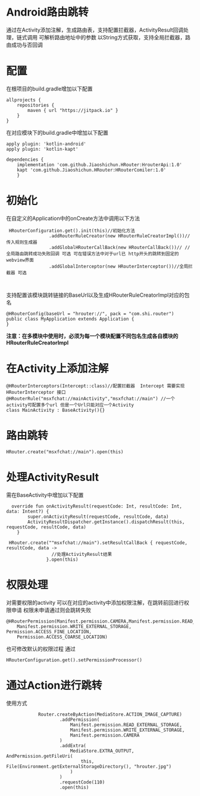 # Android路由跳转
通过在Activity添加注解，生成路由表，支持配置拦截器，ActivityResult回调处理，链式调用
可解析路由地址中的参数 以String方式获取，支持全局拦截器，路由成功与否回调
# 配置

在根项目的build.gradle增加以下配置
```
allprojects {
    repositories {
        maven { url "https://jitpack.io" }
    }
}
```
在对应模块下的build.gradle中增加以下配置
```
apply plugin: 'kotlin-android'
apply plugin: 'kotlin-kapt'

dependencies {
    implementation 'com.github.Jiaoshichun.HRouter:HrouterApi:1.0'
    kapt 'com.github.Jiaoshichun.HRouter:HRouterComiler:1.0'
    }
```
# 初始化
在自定义的Application中的onCreate方法中调用以下方法
```
 HRouterConfiguration.get().init(this)//初始化方法
                .addRouterRuleCreator(new HRouterRuleCreatorImpl())//传入规则生成器
                .addGlobalHRouterCallBack(new HRouterCallBack())// //全局路由跳转成功失败回调 可选 可在错误方法中对于url已 http开头的跳转到固定的webview界面
                .addGlobalInterceptor(new HRouterInterceptor())//全局拦截器 可选

  
```
支持配置该模块跳转链接的BaseUrl以及生成HRouterRuleCreatorImpl对应的包名
```
@HRouterConfig(baseUrl = "hrouter://", pack = "com.shi.router")
public class MyApplication extends Application {
}
```
**注意：在多模块中使用时，必须为每一个模块配置不同包名生成各自模块的HRouterRuleCreatorImpl**

# 在Activity上添加注解
```
@HRouterInterceptors(Intercept::class)//配置拦截器  Intercept 需要实现HRouterInterceptor 接口
@HRouterRule("msxfchat://mainActivity","msxfchat://main") //一个activity可配置多个url 但是一个Url只能对应一个Activity
class MainActivity : BaseActivity(){} 
```
# 路由跳转
```
HRouter.create("msxfchat://main").open(this)
```
# 处理ActivityResult
需在BaseActivity中增加以下配置
```
  override fun onActivityResult(requestCode: Int, resultCode: Int, data: Intent?) {
        super.onActivityResult(requestCode, resultCode, data)
        ActivityResultDispatcher.getInstance().dispatchResult(this, requestCode, resultCode, data)
    }
```
```
 HRouter.create(""msxfchat://main").setResultCallBack { requestCode, resultCode, data ->
                 //处理ActivityResult结果
               }.open(this)
```
# 权限处理
对需要权限的activity 可以在对应的activity中添加权限注解，在跳转前回进行权限申请 权限未申请通过则会跳转失败
```
@HRouterPermission(Manifest.permission.CAMERA,Manifest.permission.READ_EXTERNAL_STORAGE,
    Manifest.permission.WRITE_EXTERNAL_STORAGE, Permission.ACCESS_FINE_LOCATION,
    Permission.ACCESS_COARSE_LOCATION)
```
也可修改默认的权限过程 通过
```
HRouterConfiguration.get().setPermissionProcessor()
```
# 通过Action进行跳转
使用方式
```
            Router.createByAction(MediaStore.ACTION_IMAGE_CAPTURE)
                    .addPermission(
                        Manifest.permission.READ_EXTERNAL_STORAGE,
                        Manifest.permission.WRITE_EXTERNAL_STORAGE,
                        Manifest.permission.CAMERA
                    )
                    .addExtra(
                        MediaStore.EXTRA_OUTPUT, AndPermission.getFileUri(
                            this, File(Environment.getExternalStorageDirectory(), "hrouter.jpg")
                        )
                    )
                    .requestCode(110)
                    .open(this)
```

